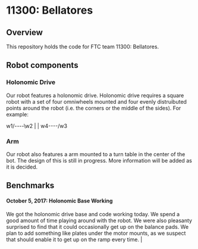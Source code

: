 # 11300: Bellatores 

## Overview
This repository holds the code for FTC team 11300: Bellatores.

## Robot components
### Holonomic Drive
Our robot features a holonomic drive. Holonomic drive requires a square robot
with a set of four omniwheels mounted and four evenly distruibuted points
around the robot (i.e. the corners or the middle of the sides). For example:

 w1/----\w2
    |  |
 w4\----/w3

### Arm
Our robot also features a arm mounted to a turn table in the center of the bot.
The design of this is still in progress. More information will be added as it is
decided.

## Benchmarks
#### October 5, 2017: Holonomic Base Working
We got the holonomic drive base and code working today. We spend a good amount
of time playing around with the robot. We were also pleasanty surprised to find
that it could occasionally get up on the balance pads. We plan to add something
like plates under the motor mounts, as we suspect that should enable it to get
up on the ramp every time.
                                                                                |